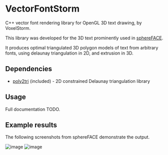# VectorFontStorm
C++ vector font rendering library for OpenGL 3D text drawing, by VoxelStorm.

This library was developed for the 3D text prominently used in [sphereFACE](http://sphereface.com).

It produces optimal triangulated 3D polygon models of text from arbitrary fonts, using delaunay triangulation in 2D, and extrusion in 3D.

## Dependencies
- [poly2tri](https://github.com/jhasse/poly2tri) (included) - 2D constrained Delaunay triangulation library

## Usage

Full documentation TODO.

## Example results
The following screenshots from sphereFACE demonstrate the output.

![image](https://github.com/VoxelStorm-Ltd/vectorfontstorm/assets/649131/9d4555ab-9fc6-4727-b045-6dff455bc4a0)
![image](https://github.com/VoxelStorm-Ltd/vectorfontstorm/assets/649131/74134456-f33b-4379-a43b-1a80732fc374)
